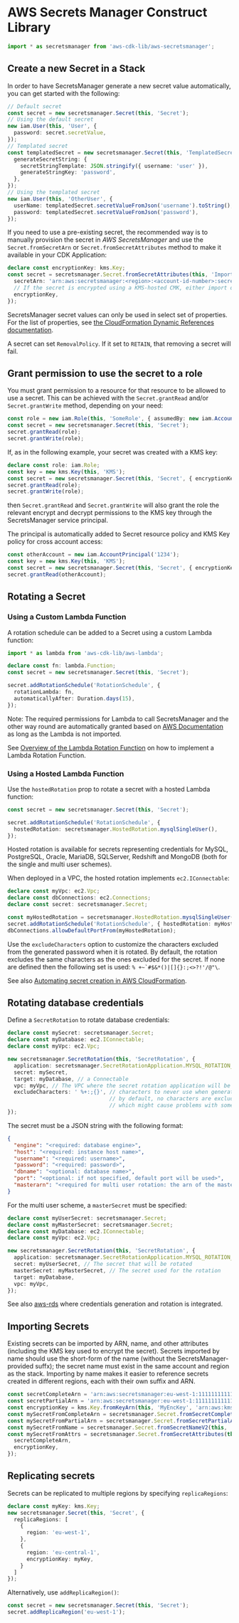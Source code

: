 # AWS Secrets Manager Construct Library



```ts nofixture
import * as secretsmanager from 'aws-cdk-lib/aws-secretsmanager';
```

## Create a new Secret in a Stack

In order to have SecretsManager generate a new secret value automatically,
you can get started with the following:

```ts
// Default secret
const secret = new secretsmanager.Secret(this, 'Secret');
// Using the default secret
new iam.User(this, 'User', {
  password: secret.secretValue,
});
// Templated secret
const templatedSecret = new secretsmanager.Secret(this, 'TemplatedSecret', {
  generateSecretString: {
    secretStringTemplate: JSON.stringify({ username: 'user' }),
    generateStringKey: 'password',
  },
});
// Using the templated secret
new iam.User(this, 'OtherUser', {
  userName: templatedSecret.secretValueFromJson('username').toString(),
  password: templatedSecret.secretValueFromJson('password'),
});
```

If you need to use a pre-existing secret, the recommended way is to manually
provision the secret in *AWS SecretsManager* and use the `Secret.fromSecretArn`
or `Secret.fromSecretAttributes` method to make it available in your CDK Application:

```ts
declare const encryptionKey: kms.Key;
const secret = secretsmanager.Secret.fromSecretAttributes(this, 'ImportedSecret', {
  secretArn: 'arn:aws:secretsmanager:<region>:<account-id-number>:secret:<secret-name>-<random-6-characters>',
  // If the secret is encrypted using a KMS-hosted CMK, either import or reference that key:
  encryptionKey,
});
```

SecretsManager secret values can only be used in select set of properties. For the
list of properties, see [the CloudFormation Dynamic References documentation](https://docs.aws.amazon.com/AWSCloudFormation/latest/UserGuide/dynamic-references.html).

A secret can set `RemovalPolicy`. If it set to `RETAIN`, that removing a secret will fail.

## Grant permission to use the secret to a role

You must grant permission to a resource for that resource to be allowed to
use a secret. This can be achieved with the `Secret.grantRead` and/or `Secret.grantWrite`
 method, depending on your need:

```ts
const role = new iam.Role(this, 'SomeRole', { assumedBy: new iam.AccountRootPrincipal() });
const secret = new secretsmanager.Secret(this, 'Secret');
secret.grantRead(role);
secret.grantWrite(role);
```

If, as in the following example, your secret was created with a KMS key:

```ts
declare const role: iam.Role;
const key = new kms.Key(this, 'KMS');
const secret = new secretsmanager.Secret(this, 'Secret', { encryptionKey: key });
secret.grantRead(role);
secret.grantWrite(role);
```

then `Secret.grantRead` and `Secret.grantWrite` will also grant the role the
relevant encrypt and decrypt permissions to the KMS key through the
SecretsManager service principal.

The principal is automatically added to Secret resource policy and KMS Key policy for cross account access:

```ts
const otherAccount = new iam.AccountPrincipal('1234');
const key = new kms.Key(this, 'KMS');
const secret = new secretsmanager.Secret(this, 'Secret', { encryptionKey: key });
secret.grantRead(otherAccount);
```

## Rotating a Secret

### Using a Custom Lambda Function

A rotation schedule can be added to a Secret using a custom Lambda function:

```ts
import * as lambda from 'aws-cdk-lib/aws-lambda';

declare const fn: lambda.Function;
const secret = new secretsmanager.Secret(this, 'Secret');

secret.addRotationSchedule('RotationSchedule', {
  rotationLambda: fn,
  automaticallyAfter: Duration.days(15),
});
```

Note: The required permissions for Lambda to call SecretsManager and the other way round are automatically granted based on [AWS Documentation](https://docs.aws.amazon.com/secretsmanager/latest/userguide/rotating-secrets-required-permissions.html) as long as the Lambda is not imported.

See [Overview of the Lambda Rotation Function](https://docs.aws.amazon.com/secretsmanager/latest/userguide/rotating-secrets-lambda-function-overview.html) on how to implement a Lambda Rotation Function.

### Using a Hosted Lambda Function

Use the `hostedRotation` prop to rotate a secret with a hosted Lambda function:

```ts
const secret = new secretsmanager.Secret(this, 'Secret');

secret.addRotationSchedule('RotationSchedule', {
  hostedRotation: secretsmanager.HostedRotation.mysqlSingleUser(),
});
```

Hosted rotation is available for secrets representing credentials for MySQL, PostgreSQL, Oracle,
MariaDB, SQLServer, Redshift and MongoDB (both for the single and multi user schemes).

When deployed in a VPC, the hosted rotation implements `ec2.IConnectable`:

```ts
declare const myVpc: ec2.Vpc;
declare const dbConnections: ec2.Connections;
declare const secret: secretsmanager.Secret;

const myHostedRotation = secretsmanager.HostedRotation.mysqlSingleUser({ vpc: myVpc });
secret.addRotationSchedule('RotationSchedule', { hostedRotation: myHostedRotation });
dbConnections.allowDefaultPortFrom(myHostedRotation);
```

Use the `excludeCharacters` option to customize the characters excluded from
the generated password when it is rotated. By default, the rotation excludes
the same characters as the ones excluded for the secret. If none are defined
then the following set is used: ``% +~`#$&*()|[]{}:;<>?!'/@"\``.


See also [Automating secret creation in AWS CloudFormation](https://docs.aws.amazon.com/secretsmanager/latest/userguide/integrating_cloudformation.html).

## Rotating database credentials

Define a `SecretRotation` to rotate database credentials:

```ts
declare const mySecret: secretsmanager.Secret;
declare const myDatabase: ec2.IConnectable;
declare const myVpc: ec2.Vpc;

new secretsmanager.SecretRotation(this, 'SecretRotation', {
  application: secretsmanager.SecretRotationApplication.MYSQL_ROTATION_SINGLE_USER, // MySQL single user scheme
  secret: mySecret,
  target: myDatabase, // a Connectable
  vpc: myVpc, // The VPC where the secret rotation application will be deployed
  excludeCharacters: ' %+:;{}', // characters to never use when generating new passwords;
                                // by default, no characters are excluded,
                                // which might cause problems with some services, like DMS
});
```

The secret must be a JSON string with the following format:

```json
{
  "engine": "<required: database engine>",
  "host": "<required: instance host name>",
  "username": "<required: username>",
  "password": "<required: password>",
  "dbname": "<optional: database name>",
  "port": "<optional: if not specified, default port will be used>",
  "masterarn": "<required for multi user rotation: the arn of the master secret which will be used to create users/change passwords>"
}
```

For the multi user scheme, a `masterSecret` must be specified:

```ts
declare const myUserSecret: secretsmanager.Secret;
declare const myMasterSecret: secretsmanager.Secret;
declare const myDatabase: ec2.IConnectable;
declare const myVpc: ec2.Vpc;

new secretsmanager.SecretRotation(this, 'SecretRotation', {
  application: secretsmanager.SecretRotationApplication.MYSQL_ROTATION_MULTI_USER,
  secret: myUserSecret, // The secret that will be rotated
  masterSecret: myMasterSecret, // The secret used for the rotation
  target: myDatabase,
  vpc: myVpc,
});
```

See also [aws-rds](https://github.com/aws/aws-cdk/blob/main/packages/%40aws-cdk/aws-rds/README.md) where
credentials generation and rotation is integrated.

## Importing Secrets

Existing secrets can be imported by ARN, name, and other attributes (including the KMS key used to encrypt the secret).
Secrets imported by name should use the short-form of the name (without the SecretsManager-provided suffx);
the secret name must exist in the same account and region as the stack.
Importing by name makes it easier to reference secrets created in different regions, each with their own suffix and ARN.

```ts
const secretCompleteArn = 'arn:aws:secretsmanager:eu-west-1:111111111111:secret:MySecret-f3gDy9';
const secretPartialArn = 'arn:aws:secretsmanager:eu-west-1:111111111111:secret:MySecret'; // No Secrets Manager suffix
const encryptionKey = kms.Key.fromKeyArn(this, 'MyEncKey', 'arn:aws:kms:eu-west-1:111111111111:key/21c4b39b-fde2-4273-9ac0-d9bb5c0d0030');
const mySecretFromCompleteArn = secretsmanager.Secret.fromSecretCompleteArn(this, 'SecretFromCompleteArn', secretCompleteArn);
const mySecretFromPartialArn = secretsmanager.Secret.fromSecretPartialArn(this, 'SecretFromPartialArn', secretPartialArn);
const mySecretFromName = secretsmanager.Secret.fromSecretNameV2(this, 'SecretFromName', 'MySecret')
const mySecretFromAttrs = secretsmanager.Secret.fromSecretAttributes(this, 'SecretFromAttributes', {
  secretCompleteArn,
  encryptionKey,
});
```

## Replicating secrets

Secrets can be replicated to multiple regions by specifying `replicaRegions`:

```ts
declare const myKey: kms.Key;
new secretsmanager.Secret(this, 'Secret', {
  replicaRegions: [
    {
      region: 'eu-west-1',
    },
    {
      region: 'eu-central-1',
      encryptionKey: myKey,
    }
  ]
});
```

Alternatively, use `addReplicaRegion()`:

```ts
const secret = new secretsmanager.Secret(this, 'Secret');
secret.addReplicaRegion('eu-west-1');
```
